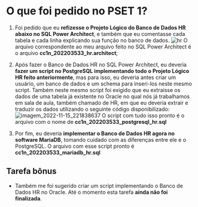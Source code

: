 <h1> O que foi pedido no PSET 1? </h1>

1. Foi pedido que eu **refizesse o Projeto Lógico do Banco de Dados HR abaixo no SQL Power Architect**, e também que eu comentasse cada tabela e cada linha explicando sua função no banco de dados. 
![hr](https://user-images.githubusercontent.com/117302084/202057248-2346d7f8-d46b-45df-ba33-ab077ceb238e.png)
O arquivo correspondente ao meu arquivo feito no SQL Power Architect é o arquivo **cc1n_202203533_hr.architect**;

2. Após fazer o Banco de Dados HR no SQL Power Architect, eu deveria **fazer um script no PostgreSQL implementando todo o Projeto Lógico HR feito anteriormente**, mas para isso, eu deveria antes criar um usuário, um banco de dados e um schema para inseri-los neste mesmo script. Também neste mesmo script foi exigido que eu extraísse os dados de uma tabela já existente no Oracle no qual nós já trabalhamos em sala de aula, também chamado de HR, em que eu deveria extrair e traduzir os dados utilizando o seguinte código disponibilizado: 
![imagem_2022-11-15_221838637](https://user-images.githubusercontent.com/117302084/202059623-b77c5e4a-22de-42d8-9ae4-abccce17b3a9.png)
O script com tudo isso pronto é o arquivo com o nome de **cc1n_202203533_postgresql_hr.sql**

3. Por fim, eu deveria **implementar o Banco de Dados HR agora no software MariaDB**, tomando cuidado com as diferenças entre ele e o PostgreSQL. O arquivo com esse script pronto é **cc1n_202203533_mariadb_hr.sql**

<h2>Tarefa bônus</h2>

* Também me foi sugerido criar um script implementando o Banco de Dados HR no Oracle. Até o momento esta tarefa **ainda não foi finalizada**.


